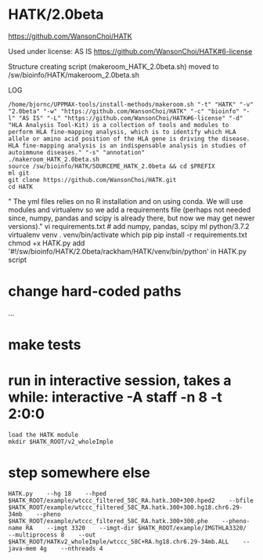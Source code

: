 HATK/2.0beta
========================

<https://github.com/WansonChoi/HATK>

Used under license:
AS IS
<https://github.com/WansonChoi/HATK#6-license>

Structure creating script (makeroom_HATK_2.0beta.sh) moved to /sw/bioinfo/HATK/makeroom_2.0beta.sh

LOG

    /home/bjornc/UPPMAX-tools/install-methods/makeroom.sh "-t" "HATK" "-v" "2.0beta" "-w" "https://github.com/WansonChoi/HATK" "-c" "bioinfo" "-l" "AS IS" "-L" "https://github.com/WansonChoi/HATK#6-license" "-d" "HLA Analysis Tool-Kit) is a collection of tools and modules to perform HLA fine-mapping analysis, which is to identify which HLA allele or amino acid position of the HLA gene is driving the disease. HLA fine-mapping analysis is an indispensable analysis in studies of autoimmune diseases." "-s" "annotation"
    ./makeroom_HATK_2.0beta.sh
    source /sw/bioinfo/HATK/SOURCEME_HATK_2.0beta && cd $PREFIX
    ml git
    git clone https://github.com/WansonChoi/HATK.git
    cd HATK
   " The yml files relies on no R installation and on using conda. We will use modules and virtualenv so we add a requirements file (perhaps not needed since, numpy, pandas and scipy is already there, but now we may get newer versions)."
    vi requirements.txt
    # add numpy, pandas, scipy
    ml python/3.7.2
    virtualenv venv
    . venv/bin/activate
    which pip
    pip install -r requirements.txt   
    chmod +x HATK.py
    add '#!/sw/bioinfo/HATK/2.0beta/rackham/HATK/venv/bin/python' in HATK.py script
# change hard-coded paths

   ...


# make tests
   # run in interactive session, takes a while: interactive -A staff -n 8 -t 2:0:0
    load the HATK module
    mkdir $HATK_ROOT/v2_wholeImple
   # step somewhere else
    HATK.py    --hg 18    --hped $HATK_ROOT/example/wtccc_filtered_58C_RA.hatk.300+300.hped2    --bfile $HATK_ROOT/example/wtccc_filtered_58C_RA.hatk.300+300.hg18.chr6.29-34mb    --pheno $HATK_ROOT/example/wtccc_filtered_58C_RA.hatk.300+300.phe    --pheno-name RA    --imgt 3320    --imgt-dir $HATK_ROOT/example/IMGTHLA3320/    --multiprocess 8    --out $HATK_ROOT/HATKv2_wholeImple/wtccc_58C+RA.hg18.chr6.29-34mb.ALL    --java-mem 4g    --nthreads 4 
